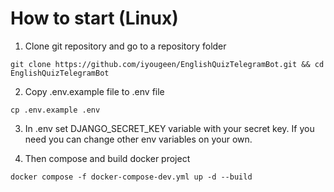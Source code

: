 # How to start (Linux)

1. Clone git repository and go to a repository folder
```shell
git clone https://github.com/iyougeen/EnglishQuizTelegramBot.git && cd EnglishQuizTelegramBot
```
2. Copy .env.example file to .env file
```shell
cp .env.example .env
```
3. In .env set DJANGO_SECRET_KEY variable with your secret key. If you need you can change other env variables on your own.

4. Then compose and build docker project
```shell
docker compose -f docker-compose-dev.yml up -d --build
```
